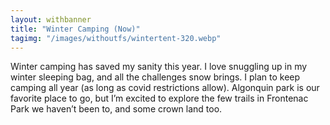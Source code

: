 ```yaml
---
layout: withbanner
title: "Winter Camping (Now)"
tagimg: "/images/withoutfs/wintertent-320.webp"
---
```


Winter camping has saved my sanity this year. I love snuggling up in my winter sleeping bag, and all the challenges snow brings. I plan to keep camping all year (as long as covid restrictions allow). Algonquin park is our favorite place to go, but I’m excited to explore the few trails in Frontenac Park we haven’t been to, and some crown land too.

